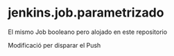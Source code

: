 # jenkins.job.parametrizado
El mismo Job booleano pero alojado en este repositorio


Modificació per disparar el Push 
